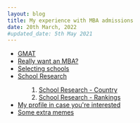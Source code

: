 ```yaml
---
layout: blog
title: My experience with MBA admissions
date: 20th March, 2022
#updated_date: 5th May 2021 
---
```

<ul class="links">
    <li><a href="gmat.html">GMAT</a></li>
    <li><a href="non_mba_options.html">Really want an MBA?</a></li>
    <li><a href="school_selection.html">Selecting schools</a></li>
    <li><a href="school_research.html">School Research</a>
    <ol><ol>
        <li><a href="school_research_country.html">School Research - Country</a></li>
        <li><a href="school_research_rankings.html">School Research - Rankings</a></li>
    </ol></ol></li>
    <li><a href="my_profile.html">My profile in case you're interested</a></li>
    <li><a href="memes.html">Some extra memes</a></li>
</ul>